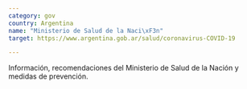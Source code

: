 ```yaml
---
category: gov
country: Argentina
name: "Ministerio de Salud de la Naci\xF3n"
target: https://www.argentina.gob.ar/salud/coronavirus-COVID-19

---
```


Información, recomendaciones del Ministerio de Salud de la Nación y medidas de prevención.